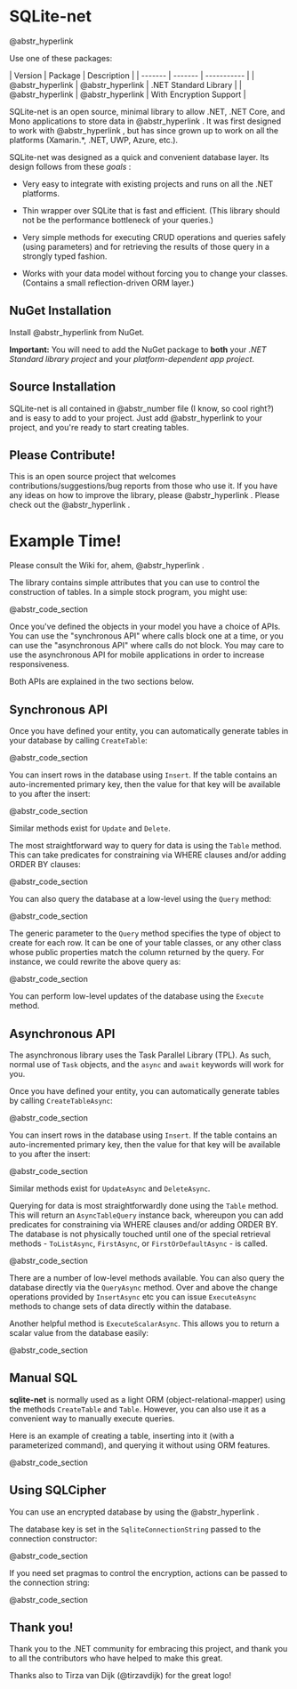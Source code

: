 # SQLite-net

@abstr_hyperlink 

Use one of these packages:

| Version | Package | Description | | ------- | ------- | ----------- | | @abstr_hyperlink | @abstr_hyperlink | .NET Standard Library | | @abstr_hyperlink | @abstr_hyperlink | With Encryption Support |

SQLite-net is an open source, minimal library to allow .NET, .NET Core, and Mono applications to store data in @abstr_hyperlink . It was first designed to work with @abstr_hyperlink , but has since grown up to work on all the platforms (Xamarin.*, .NET, UWP, Azure, etc.).

SQLite-net was designed as a quick and convenient database layer. Its design follows from these _goals_ :

  * Very easy to integrate with existing projects and runs on all the .NET platforms.

  * Thin wrapper over SQLite that is fast and efficient. (This library should not be the performance bottleneck of your queries.)

  * Very simple methods for executing CRUD operations and queries safely (using parameters) and for retrieving the results of those query in a strongly typed fashion.

  * Works with your data model without forcing you to change your classes. (Contains a small reflection-driven ORM layer.)




## NuGet Installation

Install @abstr_hyperlink from NuGet.

**Important:** You will need to add the NuGet package to **both** your _.NET Standard library project_ and your _platform-dependent app project_.

## Source Installation

SQLite-net is all contained in @abstr_number file (I know, so cool right?) and is easy to add to your project. Just add @abstr_hyperlink to your project, and you're ready to start creating tables. 

## Please Contribute!

This is an open source project that welcomes contributions/suggestions/bug reports from those who use it. If you have any ideas on how to improve the library, please @abstr_hyperlink . Please check out the @abstr_hyperlink .

# Example Time!

Please consult the Wiki for, ahem, @abstr_hyperlink .

The library contains simple attributes that you can use to control the construction of tables. In a simple stock program, you might use:

@abstr_code_section 

Once you've defined the objects in your model you have a choice of APIs. You can use the "synchronous API" where calls block one at a time, or you can use the "asynchronous API" where calls do not block. You may care to use the asynchronous API for mobile applications in order to increase responsiveness.

Both APIs are explained in the two sections below.

## Synchronous API

Once you have defined your entity, you can automatically generate tables in your database by calling `CreateTable`:

@abstr_code_section 

You can insert rows in the database using `Insert`. If the table contains an auto-incremented primary key, then the value for that key will be available to you after the insert:

@abstr_code_section 

Similar methods exist for `Update` and `Delete`.

The most straightforward way to query for data is using the `Table` method. This can take predicates for constraining via WHERE clauses and/or adding ORDER BY clauses:

@abstr_code_section 

You can also query the database at a low-level using the `Query` method:

@abstr_code_section 

The generic parameter to the `Query` method specifies the type of object to create for each row. It can be one of your table classes, or any other class whose public properties match the column returned by the query. For instance, we could rewrite the above query as:

@abstr_code_section 

You can perform low-level updates of the database using the `Execute` method.

## Asynchronous API

The asynchronous library uses the Task Parallel Library (TPL). As such, normal use of `Task` objects, and the `async` and `await` keywords will work for you.

Once you have defined your entity, you can automatically generate tables by calling `CreateTableAsync`:

@abstr_code_section 

You can insert rows in the database using `Insert`. If the table contains an auto-incremented primary key, then the value for that key will be available to you after the insert:

@abstr_code_section 

Similar methods exist for `UpdateAsync` and `DeleteAsync`.

Querying for data is most straightforwardly done using the `Table` method. This will return an `AsyncTableQuery` instance back, whereupon you can add predicates for constraining via WHERE clauses and/or adding ORDER BY. The database is not physically touched until one of the special retrieval methods - `ToListAsync`, `FirstAsync`, or `FirstOrDefaultAsync` \- is called.

@abstr_code_section 

There are a number of low-level methods available. You can also query the database directly via the `QueryAsync` method. Over and above the change operations provided by `InsertAsync` etc you can issue `ExecuteAsync` methods to change sets of data directly within the database.

Another helpful method is `ExecuteScalarAsync`. This allows you to return a scalar value from the database easily:

@abstr_code_section 

## Manual SQL

**sqlite-net** is normally used as a light ORM (object-relational-mapper) using the methods `CreateTable` and `Table`. However, you can also use it as a convenient way to manually execute queries.

Here is an example of creating a table, inserting into it (with a parameterized command), and querying it without using ORM features.

@abstr_code_section 

## Using SQLCipher

You can use an encrypted database by using the @abstr_hyperlink .

The database key is set in the `SqliteConnectionString` passed to the connection constructor:

@abstr_code_section 

If you need set pragmas to control the encryption, actions can be passed to the connection string:

@abstr_code_section 

## Thank you!

Thank you to the .NET community for embracing this project, and thank you to all the contributors who have helped to make this great.

Thanks also to Tirza van Dijk (@tirzavdijk) for the great logo!
